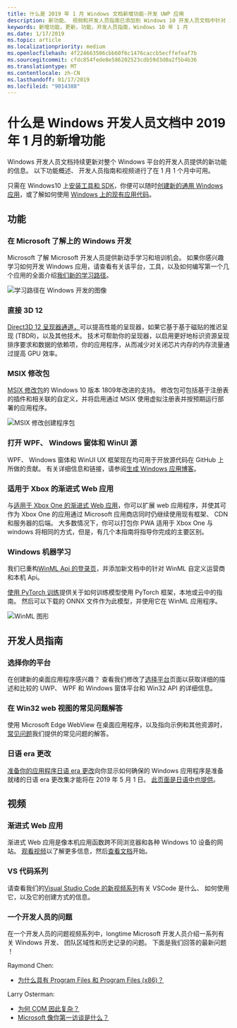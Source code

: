```yaml
---
title: 什么是 2019 年 1 月 Windows 文档新增功能-开发 UWP 应用
description: 新功能、 视频和开发人员指南已添加到 Windows 10 开发人员文档中针对 2019 年 1 月
keywords: 新增功能，更新，功能，开发人员指南，Windows 10 年 1 月
ms.date: 1/17/2019
ms.topic: article
ms.localizationpriority: medium
ms.openlocfilehash: 4f224663506cbb60f6c1476caccb5ecffefeaf7b
ms.sourcegitcommit: cfdc854fede8e586202523cdb59d3d0a2f5b4b36
ms.translationtype: MT
ms.contentlocale: zh-CN
ms.lasthandoff: 01/17/2019
ms.locfileid: "9014388"
---
```

# <a name="whats-new-in-the-windows-developer-docs-in-january-2019"></a>什么是 Windows 开发人员文档中 2019 年 1 月的新增功能

Windows 开发人员文档持续更新对整个 Windows 平台的开发人员提供的新功能的信息。 以下功能概述、 开发人员指南和视频进行了在 1 月 1 个月中可用。

只需在 Windows10 上[安装工具和 SDK](http://go.microsoft.com/fwlink/?LinkId=821431)，你便可以随时[创建新的通用 Windows 应用](../get-started/create-uwp-apps.md)，或了解如何使用 [Windows 上的现有应用代码](../porting/index.md)。

## <a name="features"></a>功能

### <a name="windows-development-on-microsoft-learn"></a>在 Microsoft 了解上的 Windows 开发

Microsoft 了解 Microsoft 开发人员提供新动手学习和培训机会。 如果你感兴趣学习如何开发 Windows 应用，请查看有关该平台，工具，以及如何编写第一个几个应用的全面介绍[我们新的学习路径](https://docs.microsoft.com/learn/paths/develop-windows10-apps/)。

![学习路径在 Windows 开发的图像](images/windows-learn.png)

### <a name="direct-3d-12"></a>直接 3D 12

[Direct3D 12 呈现器通道，](/windows/desktop/direct3d12/direct3d-12-render-passes)可以提高性能的呈现器，如果它基于基于磁贴的推迟呈现 (TBDR)，以及其他技术。 技术可帮助你的呈现器，以启用更好地标识资源呈现排序要求和数据的依赖项，你的应用程序，从而减少对关闭芯片内存的内存流量通过提高 GPU 效率。

### <a name="msix-modification-packages"></a>MSIX 修改包

[MSIX 修改包](https://docs.microsoft.com/windows/msix/modification-package-1809-update)的 Windows 10 版本 1809年改进的支持。 修改包可包括基于注册表的插件和相关联的自定义，并将启用通过 MSIX 使用虚拟注册表并按预期运行部署的应用程序。

![MSIX 修改创建程序包](images/msix-modification-package.png)

### <a name="open-source-of-wpf-windows-forms-and-winui"></a>打开 WPF、 Windows 窗体和 WinUI 源

WPF、 Windows 窗体和 WinUI UX 框架现在均可用于开放源代码在 GitHub 上所做的贡献。 有关详细信息和链接，请参阅[生成 Windows 应用博客](https://blogs.windows.com/buildingapps/2018/12/04/announcing-open-source-of-wpf-windows-forms-and-winui-at-microsoft-connect-2018/#OKZjJs1VVTrMMtkL.97)。

### <a name="progressive-web-apps-for-xbox"></a>适用于 Xbox 的渐进式 Web 应用

与[适用于 Xbox One 的渐进式 Web 应用](https://docs.microsoft.com/microsoft-edge/progressive-web-apps/xbox-considerations)，你可以扩展 web 应用程序，并使其可作为 Xbox One 的应用通过 Microsoft 应用商店同时仍继续使用现有框架、 CDN 和服务器的后端。 大多数情况下，你可以打包你 PWA 适用于 Xbox One 与 windows 将相同的方式，但是，有几个本指南将指导你完成的主要区别。

### <a name="windows-machine-learning"></a>Windows 机器学习

我们已重构[WinML Api 的登录页](https://docs.microsoft.com/windows/ai/api-reference)，并添加新文档中的针对 WinML 自定义运营商和本机 Api。

[使用 PyTorch 训练](https://docs.microsoft.com/windows/ai/train-model-pytorch)提供关于如何训练模型使用 PyTorch 框架，本地或云中的指南。 然后可以下载的 ONNX 文件作为此模型，并使用它在 WinML 应用程序。

![WinML 图形](images/winml-graphic.png)

## <a name="developer-guidance"></a>开发人员指南

### <a name="choose-your-platform"></a>选择你的平台

在创建新的桌面应用程序感兴趣？ 查看我们修改了[选择平台](https://docs.microsoft.com/windows/desktop/choose-your-technology)页面以获取详细的描述和比较的 UWP、 WPF 和 Windows 窗体平台和 Win32 API 的详细信息。

### <a name="faqs-on-win32-webview"></a>在 Win32 web 视图的常见问题解答

使用 Microsoft Edge WebView 在桌面应用程序，以及指向示例和其他资源时，[常见问题](https://docs.microsoft.com/windows/communitytoolkit/controls/wpf-winforms/webview#frequently-asked-questions-faqs)我们提供的常见问题的解答。

### <a name="japanese-era-change"></a>日语 era 更改

[准备你的应用程序日语 era 更改](../design/globalizing/japanese-era-change.md)向你显示如何确保的 Windows 应用程序是准备就绪的日语 era 更改集才能将在 2019 年 5 月 1 日。 [此页面是日语中也提供](https://docs.microsoft.com/ja-jp/windows/uwp/design/globalizing/japanese-era-change)。

## <a name="videos"></a>视频

### <a name="progressive-web-apps"></a>渐进式 Web 应用

渐进式 Web 应用是像本机应用函数跨不同浏览器和各种 Windows 10 设备的网站。 [观看视频](https://youtu.be/ugAewC3308Y)以了解更多信息，然后[查看文档](http://aka.ms/Windows-PWA)开始。

### <a name="vs-code-series"></a>VS 代码系列

请查看我们的[Visual Studio Code 的新视频系列](https://www.youtube.com/playlist?list=PLlrxD0HtieHjQX77y-0sWH9IZBTmv1tTx)有关 VSCode 是什么、 如何使用它，以及它的创建方式的信息。

### <a name="one-dev-question"></a>一个开发人员的问题

在一个开发人员的问题视频系列中，longtime Microsoft 开发人员介绍一系列有关 Windows 开发、 团队区域性和历史记录的问题。 下面是我们回答的最新问题 ！

Raymond Chen:

* [为什么具有 Program Files 和 Program Files (x86)？](https://youtu.be/N7o9eJpFYco)

Larry Osterman:

* [为何 COM 因此复杂？](https://youtu.be/-gkXAV-StVA )
* [Microsoft 像你第一访谈是什么？](https://youtu.be/qRb6otsHG5c)
